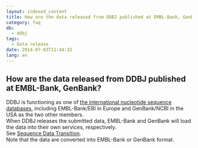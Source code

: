 ```yaml
---
layout: indexed_content
title: How are the data released from DDBJ published at EMBL-Bank, GenBank?
category: faq
db:
  - ddbj
tags: 
  - Data release
date: 2014-07-03T11:44:32
lang: en
---
```


## How are the data released from DDBJ published at EMBL-Bank, GenBank?

<p>DDBJ is functioning as one of <a href="/insdc-e.html">the international nucleotide sequence databases</a>, including EMBL-Bank/EBI in Europe and GenBank/NCBI in the USA as the two other members. <br>When DDBJ releases the submitted data, EMBL-Bank and GenBank will load the data into their own services, respectively. <br>See <a href="/ddbj/services/index.html#data_flow">Sequence Data Transition</a>. <br>Note that the data are converted into EMBL-Bank or GenBank format. </p>
